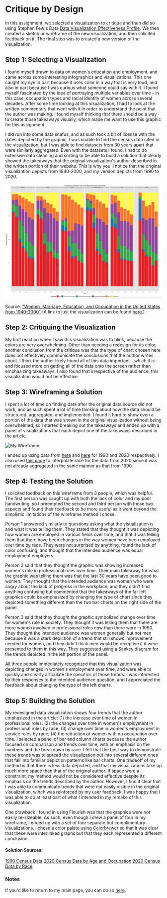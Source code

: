 # Critique by Design
In this assignment, we selected a visualization to critique and then did so using Stephen Few's Data [Data Visualization Effectiveness Profile](http://www.perceptualedge.com/articles/visual_business_intelligence/data_visualization_effectiveness_profile.pdf). We then created a sketch or wireframe of the new visualization, and then solicited feedback on it. The final step was to created a new version of the visualization.

## Step 1: Selecting a Visualization
I found myself drawn to data on women's education and employment, and came across some interesting infographics and visualizations. This one caught my eye in part because it uses color in a way that is very loud, and also in part because I was curious what someone could say with it. I found myself fascinated by the idea of portraying multiple variables over time - in this case, occupation types and racial identity of women across several decades. After some time looking at this visualization, I had to look at the written commentary that went with it in order to understand the point that the author was making. I found myself thinking that there should be a way to create those takeaways visually, which made me want to use this graphic for this assignment.

I did run into some data snafus, and as such took a bit of license with the dates depicted by the graphic. I was unable to find the census data cited in the visualization, but I was able to find datasets from 30 years apart that were similarly aggregated. Even with the datasets I found, I had to do extensive data cleaning and sorting to be able to build a solution that clearly showed the takeaways that the original visualization's author described in the written portion of their website. This is why you'll notice that the original visualization depicts from 1940-2000, and my version depicts from 1990 to 2020.

![Women's Employment Viz](critique_viz.png)

Source: ["Women, Marriage, Education, and Occupation in the United States from 1940-2000"](https://journeys.dartmouth.edu/censushistory/2016/11/03/women-marriage-and-education-in-the-united-states-from-1940-2000/) (A link to just the visualization can be found [here](https://cpb-us-e1.wpmucdn.com/journeys.dartmouth.edu/dist/0/682/files/2016/11/occ2.png).)

## Step 2: Critiquing the Visualization
My first reaction when I saw this visualization was to blink, because the colors are very overwhelming. Other than needing a redesign for its color, another conclusion from the critique was that the type of chart chosen here does not effectively communicate the conclusions that the author writes about. I think the author likely found all of this data important - which it is - and focused more on getting all of the data onto the screen rather than emphasizing takeaways. I also found that irrespective of the audience, this visualization would not be effective.

## Step 3: Wireframing a Solution
I spent a lot of time on finding data after the original data source did not work, and as such spent a lot of time thinking about how the data should be structured, aggregated, and implemented. I found it hard to show even a portion of the data that was shown in the original visualization without being overwhelmed, so I started breaking out the takeaways and ended up with a panel of visualizations that each depict one of the takeaways described in the article.

![My Wireframe](wireframe.jpeg)

I ended up using data from [here](https://www2.census.gov/library/publications/decennial/1990/cp-1/cp-1-1.pdf) and [here](https://www.bls.gov/cps/cpsaat09.htm) for 1990 and 2020 respectively. I also used [this page](https://www.bls.gov/cps/cpsaat11.htm) to interpolate race for the data from 2020 since it was not already aggregated in the same manner as that from 1990.

## Step 4: Testing the Solution
 I solicited feedback on this wireframe from 3 people, which was helpful. The first person was caught up with both the lack of color and my poor handwriting, so I preempted the second and third person with those two aspects and found their feedback to be more useful as it went beyond the simplistic limitations of the wireframe method I chose.

Person 1 answered similarly to questions asking what the visualization is and what it was telling them. They stated that they thought it was depicting how women are employed in various fields over time, and that it was telling them that there have been changes in the way women have been employed over time by race. They were not surprised by anything, found the lack of color confusing, and thought that the intended audience was equal employment employers.

Person 2 said that they thought the graphic was showing increased women's role in professional roles over time. Their main takeaway for what the graphic was telling them was that the last 30 years have been good to women. They thought that the intended audience was women who were angry about the lack of progress in the workplace, and they didn't find anything confusing but commented that the takeaways of the far left graphics could be emphasized by changing the type of chart since they depicted something different than the two bar charts on the right side of the panel.
 
Person 3 said that they thought the graphic symbolized change over time for women's role in society. They thought it was telling them that there are more women involved in professional roles now than there were in 1990. They thought the intended audience was women generally but not men because it was a stark depiction of a trend that still shows improvement needed for women, and they didn't think men would be receptive if it were presented to them in this way. They suggested using a Sankey diagram for the trends depicted in the left portion of the panel.

All three people immediately recognized that this visualization was depicting changes in women's employment over time, and were able to quickly and clearly articulate the specifics of those trends. I was interested by their responses to the intended audience question, and I appreciated the feedback about changing the type of the left charts.
 
## Step 5: Building the Solution
<div class="flourish-embed flourish-chart" data-src="visualisation/7311366"><script src="https://public.flourish.studio/resources/embed.js"></script></div>
<div class="flourish-embed flourish-chart" data-src="visualisation/7308894"><script src="https://public.flourish.studio/resources/embed.js"></script></div>
<div class="flourish-embed flourish-chart" data-src="visualisation/7311385"><script src="https://public.flourish.studio/resources/embed.js"></script></div>
<div class="flourish-embed flourish-chart" data-src="visualisation/7308926"><script src="https://public.flourish.studio/resources/embed.js"></script></div>

My redesigned data visualization shows four trends that the author emphasized in the article: (1) the increase over time of women in professional roles; (2) the changes over time in women's employment in professional roles by race; (3) change over time in women's employment in service roles by race; (4) the reduction of women with no occupation over time. I selected a panel of bar and column charts because the author focused on comparison and trends over time, with an emphasis on the numbers and the breakdown by race. I felt that the best way to demonstrate these trends was to spread the visualization out into several different ones that fall into familiar depiction patterns like bar charts. One tradeoff of my method is that there is less data depicted, and that my visualizations take up much more space than that of the original author. If space were a constraint, my method would not be considered effective despite its emphasis on the trends described by the author. However, I find it clear that I was able to communicate trends that were not easily visible in the original visualization, wihch was reinforced by my user feedback. I was happy that I was able to do at least part of what I intended in my remake of this visualization.

One drawback I found in using Flourish was that the graphics were not easily re-sizeable. As such, even though I drew a panel of four in my wireframe, I ended up with a set of four separate but complimentary visualizations. I chose a color palate using [Colorbrewer](https://colorbrewer2.org/#type=qualitative&scheme=Set2&n=6) so that it was clear that these were interlinked graphs but that they each represented a different conclusion.

#### Solution Sources:
[1990 Census Data](https://www2.census.gov/library/publications/decennial/1990/cp-1/cp-1-1.pdf)
[2020 Census Data by Age and Occupation](https://www.bls.gov/cps/cpsaat09.htm)
[2020 Census Data by Race](https://www.bls.gov/cps/cpsaat11.htm)


### Notes
If you'd like to return to my main page, you can do so [here](/README.md).
